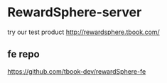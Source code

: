 # RewardSphere-server
try our test product http://rewardsphere.tbook.com/

## fe repo
https://github.com/tbook-dev/rewardSphere-fe
